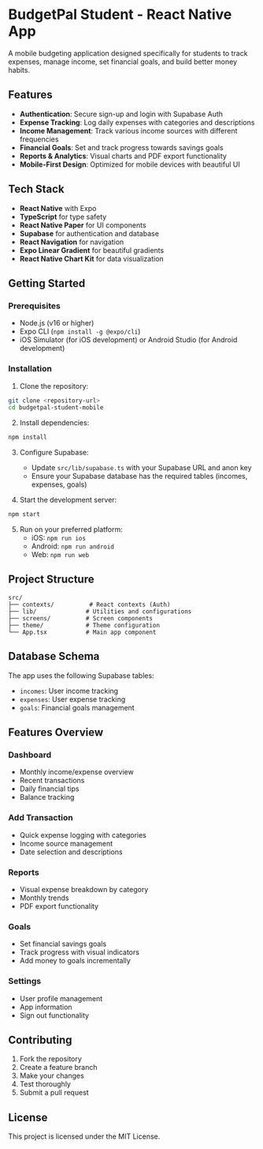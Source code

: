 # BudgetPal Student - React Native App

A mobile budgeting application designed specifically for students to track expenses, manage income, set financial goals, and build better money habits.

## Features

- **Authentication**: Secure sign-up and login with Supabase Auth
- **Expense Tracking**: Log daily expenses with categories and descriptions
- **Income Management**: Track various income sources with different frequencies
- **Financial Goals**: Set and track progress towards savings goals
- **Reports & Analytics**: Visual charts and PDF export functionality
- **Mobile-First Design**: Optimized for mobile devices with beautiful UI

## Tech Stack

- **React Native** with Expo
- **TypeScript** for type safety
- **React Native Paper** for UI components
- **Supabase** for authentication and database
- **React Navigation** for navigation
- **Expo Linear Gradient** for beautiful gradients
- **React Native Chart Kit** for data visualization

## Getting Started

### Prerequisites

- Node.js (v16 or higher)
- Expo CLI (`npm install -g @expo/cli`)
- iOS Simulator (for iOS development) or Android Studio (for Android development)

### Installation

1. Clone the repository:
```bash
git clone <repository-url>
cd budgetpal-student-mobile
```

2. Install dependencies:
```bash
npm install
```

3. Configure Supabase:
   - Update `src/lib/supabase.ts` with your Supabase URL and anon key
   - Ensure your Supabase database has the required tables (incomes, expenses, goals)

4. Start the development server:
```bash
npm start
```

5. Run on your preferred platform:
   - iOS: `npm run ios`
   - Android: `npm run android`
   - Web: `npm run web`

## Project Structure

```
src/
├── contexts/          # React contexts (Auth)
├── lib/              # Utilities and configurations
├── screens/          # Screen components
├── theme/            # Theme configuration
└── App.tsx           # Main app component
```

## Database Schema

The app uses the following Supabase tables:

- `incomes`: User income tracking
- `expenses`: User expense tracking  
- `goals`: Financial goals management

## Features Overview

### Dashboard
- Monthly income/expense overview
- Recent transactions
- Daily financial tips
- Balance tracking

### Add Transaction
- Quick expense logging with categories
- Income source management
- Date selection and descriptions

### Reports
- Visual expense breakdown by category
- Monthly trends
- PDF export functionality

### Goals
- Set financial savings goals
- Track progress with visual indicators
- Add money to goals incrementally

### Settings
- User profile management
- App information
- Sign out functionality

## Contributing

1. Fork the repository
2. Create a feature branch
3. Make your changes
4. Test thoroughly
5. Submit a pull request

## License

This project is licensed under the MIT License.